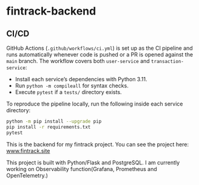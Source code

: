 # fintrack-backend

## CI/CD

GitHub Actions (`.github/workflows/ci.yml`) is set up as the CI pipeline and runs automatically whenever code is pushed or a PR is opened against the `main` branch. The workflow covers both `user-service` and `transaction-service`:

- Install each service’s dependencies with Python 3.11.
- Run `python -m compileall` for syntax checks.
- Execute `pytest` if a `tests/` directory exists.

To reproduce the pipeline locally, run the following inside each service directory:

```bash
python -m pip install --upgrade pip
pip install -r requirements.txt
pytest
```

This is the backend for my fintrack project. You can see the project here: www.fintrack.site

This project is built with Python/Flask and PostgreSQL. I am currently working on Observability function(Grafana, Prometheus and OpenTelemetry.)
